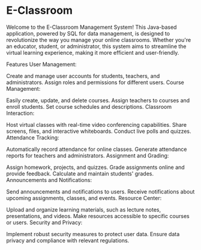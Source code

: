 # E-Classroom
Welcome to the E-Classroom Management System! This Java-based application, powered by SQL for data management, is designed to revolutionize the way you manage your online classrooms. Whether you're an educator, student, or administrator, this system aims to streamline the virtual learning experience, making it more efficient and user-friendly.

Features
User Management:

Create and manage user accounts for students, teachers, and administrators.
Assign roles and permissions for different users.
Course Management:

Easily create, update, and delete courses.
Assign teachers to courses and enroll students.
Set course schedules and descriptions.
Classroom Interaction:

Host virtual classes with real-time video conferencing capabilities.
Share screens, files, and interactive whiteboards.
Conduct live polls and quizzes.
Attendance Tracking:

Automatically record attendance for online classes.
Generate attendance reports for teachers and administrators.
Assignment and Grading:

Assign homework, projects, and quizzes.
Grade assignments online and provide feedback.
Calculate and maintain students' grades.
Announcements and Notifications:

Send announcements and notifications to users.
Receive notifications about upcoming assignments, classes, and events.
Resource Center:

Upload and organize learning materials, such as lecture notes, presentations, and videos.
Make resources accessible to specific courses or users.
Security and Privacy:

Implement robust security measures to protect user data.
Ensure data privacy and compliance with relevant regulations.
